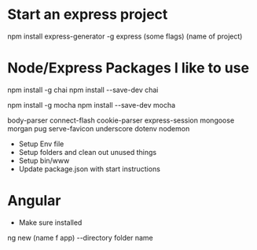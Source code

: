 # Start an express project
npm install express-generator -g
express (some flags) (name of project)

# Node/Express Packages I like to use
npm install -g chai
npm install --save-dev chai

npm install -g mocha
npm install --save-dev mocha

body-parser
connect-flash
cookie-parser
express-session
mongoose
morgan
pug
serve-favicon
underscore
dotenv
nodemon

- Setup Env file
- Setup folders and clean out unused things
- Setup bin/www
- Update package.json with start instructions

# Angular
- Make sure installed

ng new (name f app) --directory folder name

